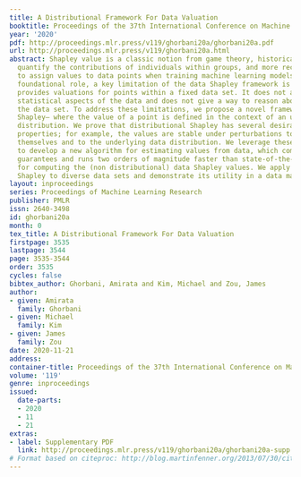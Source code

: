 ```yaml
---
title: A Distributional Framework For Data Valuation
booktitle: Proceedings of the 37th International Conference on Machine Learning
year: '2020'
pdf: http://proceedings.mlr.press/v119/ghorbani20a/ghorbani20a.pdf
url: http://proceedings.mlr.press/v119/ghorbani20a.html
abstract: Shapley value is a classic notion from game theory, historically used to
  quantify the contributions of individuals within groups, and more recently applied
  to assign values to data points when training machine learning models. Despite its
  foundational role, a key limitation of the data Shapley framework is that it only
  provides valuations for points within a fixed data set. It does not account for
  statistical aspects of the data and does not give a way to reason about points outside
  the data set. To address these limitations, we propose a novel framework – distributional
  Shapley– where the value of a point is defined in the context of an underlying data
  distribution. We prove that distributional Shapley has several desirable statistical
  properties; for example, the values are stable under perturbations to the data points
  themselves and to the underlying data distribution. We leverage these properties
  to develop a new algorithm for estimating values from data, which comes with formal
  guarantees and runs two orders of magnitude faster than state-of-the-art algorithms
  for computing the (non distributional) data Shapley values. We apply distributional
  Shapley to diverse data sets and demonstrate its utility in a data market setting.
layout: inproceedings
series: Proceedings of Machine Learning Research
publisher: PMLR
issn: 2640-3498
id: ghorbani20a
month: 0
tex_title: A Distributional Framework For Data Valuation
firstpage: 3535
lastpage: 3544
page: 3535-3544
order: 3535
cycles: false
bibtex_author: Ghorbani, Amirata and Kim, Michael and Zou, James
author:
- given: Amirata
  family: Ghorbani
- given: Michael
  family: Kim
- given: James
  family: Zou
date: 2020-11-21
address: 
container-title: Proceedings of the 37th International Conference on Machine Learning
volume: '119'
genre: inproceedings
issued:
  date-parts:
  - 2020
  - 11
  - 21
extras:
- label: Supplementary PDF
  link: http://proceedings.mlr.press/v119/ghorbani20a/ghorbani20a-supp.pdf
# Format based on citeproc: http://blog.martinfenner.org/2013/07/30/citeproc-yaml-for-bibliographies/
---
```

